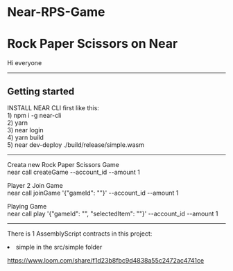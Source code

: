 # Near-RPS-Game
<h1>Rock Paper Scissors on Near </h1>
Hi everyone
<hr>
<h2>Getting started</h2>
INSTALL NEAR CLI first like this: </br>
1) npm i -g near-cli </br>
2) yarn </br>
3) near login </br>
4) yarn build </br>
5) near dev-deploy ./build/release/simple.wasm </br>
<hr>

Creata new Rock Paper Scissors Game </br>
near call <contract-id> createGame --account_id <account-id> --amount 1
  
Player 2 Join Game  </br>
near call <contract-id> joinGame '{"gameId": "<game-id>"}' --account_id <account-id> --amount 1
  
Playing Game   </br>
near call <contract-id> play '{"gameId": "<game-id>", "selectedItem": "<selectedItem>"}' --account_id <account-id> --amount 1
  <hr>
  
  There is 1 AssemblyScript contracts in this project:

  <li>simple in the src/simple folder</li>
  
  https://www.loom.com/share/f1d23b8fbc9d4838a55c2472ac4741ce



